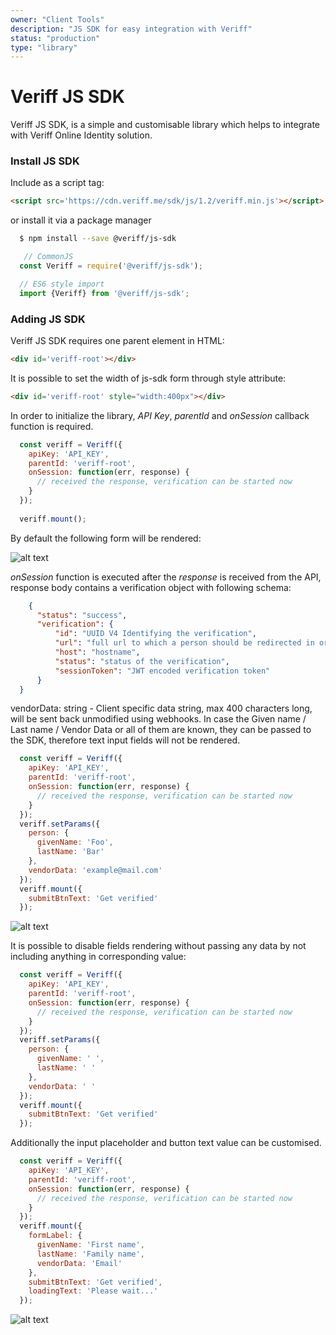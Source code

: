 ```yaml
---
owner: "Client Tools"
description: "JS SDK for easy integration with Veriff"
status: "production"
type: "library"
---
```


# Veriff JS SDK
Veriff JS SDK, is a simple and customisable library which helps to integrate with Veriff Online Identity solution.

### Install JS SDK
Include as a script tag: 
  
```html
<script src='https://cdn.veriff.me/sdk/js/1.2/veriff.min.js'></script>
```

or install it via a package manager

```bash
  $ npm install --save @veriff/js-sdk
```

```javascript
   // CommonJS
  const Veriff = require('@veriff/js-sdk');

  // ES6 style import
  import {Veriff} from '@veriff/js-sdk';

```

### Adding JS SDK
 Veriff JS SDK requires one parent element in HTML:
 

```html
<div id='veriff-root'></div>
```

It is possible to set the width of js-sdk form through style attribute:

```html
<div id='veriff-root' style="width:400px"></div>
```

In order to initialize the library, *API Key*, *parentId* and *onSession* callback function is required.

```javascript
  const veriff = Veriff({
    apiKey: 'API_KEY',
    parentId: 'veriff-root',
    onSession: function(err, response) {
      // received the response, verification can be started now
    }
  });
    
  veriff.mount(); 
```

By default the following form will be rendered:
  
![alt text](https://cdn.veriff.me/assets/jssdk-default-sample.png "Veriff JS SDK")
  
  *onSession* function is executed after the *response* is received from the API, response body contains a verification object with following schema:
  

```json
    {
      "status": "success",
      "verification": {
          "id": "UUID V4 Identifying the verification",
          "url": "full url to which a person should be redirected in order to proceed with verification flow",
          "host": "hostname",
          "status": "status of the verification",
          "sessionToken": "JWT encoded verification token"
      }
  }
```

vendorData: string - Client specific data string, max 400 characters long, will be sent back unmodified using webhooks.
In case the Given name / Last name / Vendor Data or all of them are known, they can be passed to the SDK, therefore text input fields will not be rendered.

```javascript
  const veriff = Veriff({
    apiKey: 'API_KEY',
    parentId: 'veriff-root',
    onSession: function(err, response) {
      // received the response, verification can be started now
    }
  });
  veriff.setParams({
    person: {
      givenName: 'Foo',
      lastName: 'Bar'
    },
    vendorData: 'example@mail.com'
  });
  veriff.mount({
    submitBtnText: 'Get verified'
  });
```

![alt text](https://cdn.veriff.me/assets/jssdk-only-button-sample.png "Veriff JS SDK")

It is possible to disable fields rendering without passing any data by not including anything in corresponding value:

```javascript
  const veriff = Veriff({
    apiKey: 'API_KEY',
    parentId: 'veriff-root',
    onSession: function(err, response) {
      // received the response, verification can be started now
    }
  });
  veriff.setParams({
    person: {
      givenName: ' ',
      lastName: ' '
    },
    vendorData: ' '
  });
  veriff.mount({
    submitBtnText: 'Get verified'
  });
```

Additionally the input placeholder and button text value can be customised.

```javascript
  const veriff = Veriff({
    apiKey: 'API_KEY',
    parentId: 'veriff-root',
    onSession: function(err, response) {
      // received the response, verification can be started now
    }
  });
  veriff.mount({
    formLabel: {
      givenName: 'First name',
      lastName: 'Family name',
      vendorData: 'Email'
    },
    submitBtnText: 'Get verified',
    loadingText: 'Please wait...'
  });
```
![alt text](https://cdn.veriff.me/assets/jssdk-custom-sample.png "Veriff JS SDK")
